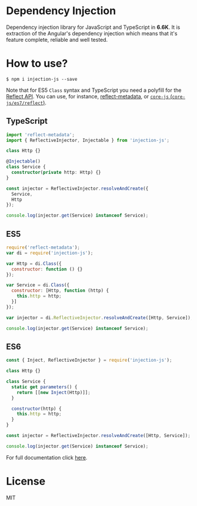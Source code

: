 # Dependency Injection

Dependency injection library for JavaScript and TypeScript in **6.6K**. It is extraction of the Angular's dependency injection which means that it's feature complete, reliable and well tested.

# How to use?

```
$ npm i injection-js --save
```

Note that for ES5 `Class` syntax and TypeScript you need a polyfill for the [Reflect API](http://www.ecma-international.org/ecma-262/6.0/#sec-reflection). You can use, for instance, [reflect-metadata](https://www.npmjs.com/package/reflect-metadata), or [`core-js` (`core-js/es7/reflect`)](https://www.npmjs.com/package/core-js).

## TypeScript

```ts
import 'reflect-metadata';
import { ReflectiveInjector, Injectable } from 'injection-js';

class Http {}

@Injectable()
class Service {
  constructor(private http: Http) {}
}

const injector = ReflectiveInjector.resolveAndCreate({
  Service,
  Http
});

console.log(injector.get(Service) instanceof Service);
```

## ES5

```js
require('reflect-metadata');
var di = require('injection-js');

var Http = di.Class({
  constructor: function () {}
});

var Service = di.Class({
  constructor: [Http, function (http) {
    this.http = http;
  }]
});

var injector = di.ReflectiveInjector.resolveAndCreate([Http, Service]);

console.log(injector.get(Service) instanceof Service);
```

## ES6

```js
const { Inject, ReflectiveInjector } = require('injection-js');

class Http {}

class Service {
  static get parameters() {
    return [[new Inject(Http)]];
  }

  constructor(http) {
    this.http = http;
  }
}

const injector = ReflectiveInjector.resolveAndCreate([Http, Service]);

console.log(injector.get(Service) instanceof Service);
```

For full documentation click [here](https://angular.io/docs/ts/latest/guide/dependency-injection.html).

# License

MIT

